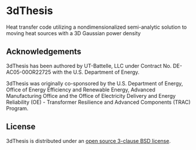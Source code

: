# 3dThesis

Heat transfer code utilizing a nondimensionalized semi-analytic solution to moving heat sources with a 3D Gaussian power density

## Acknowledgements
3dThesis has been authored by UT-Battelle, LLC under Contract No. DE-AC05-00OR22725 with the U.S. Department of Energy.

3dThesis was originally co-sponsored by the U.S. Department of Energy, Office of Energy Efficiency and Renewable Energy, Advanced Manufacturing Office and the Office of Electricity Delivery and Energy Reliability (OE) - Transformer Resilience and Advanced Components (TRAC) Program.

## License

3dThesis is distributed under an [open source 3-clause BSD license](LICENSE).
